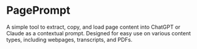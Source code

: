 # PagePrompt
A simple tool to extract, copy, and load page content into ChatGPT or Claude as a contextual prompt. Designed for easy use on various content types, including webpages, transcripts, and PDFs.
